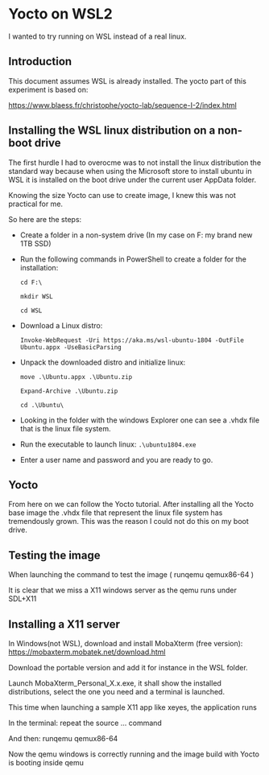 # Yocto on WSL2

I wanted to try running on WSL instead of a real linux.



## Introduction
This document assumes WSL is already installed.
The yocto part of this experiment is based on:

https://www.blaess.fr/christophe/yocto-lab/sequence-I-2/index.html


## Installing the WSL linux distribution on a non-boot drive
The first hurdle I had to overocme was to not install the linux distribution the standard way because when using the Microsoft store to install ubuntu in WSL it is installed on the boot drive under the current user AppData folder.

Knowing the size Yocto can use to create image, I knew this was not practical for me.

So here are the steps:
- Create a folder in a non-system drive (In my case on F: my brand new 1TB SSD)
- Run the following commands in PowerShell to create a folder for the installation:

  `cd F:\ `
  
  `mkdir WSL `
  
  `cd WSL `

- Download a Linux distro: 

  `Invoke-WebRequest -Uri https://aka.ms/wsl-ubuntu-1804 -OutFile Ubuntu.appx -UseBasicParsing`

- Unpack the downloaded distro and initialize linux:

  `move .\Ubuntu.appx .\Ubuntu.zip`
  
  `Expand-Archive .\Ubuntu.zip`
  
  `cd .\Ubuntu\`
  
- Looking in the folder with the windows Explorer one can see a .vhdx file that is the linux file system.

- Run the executable to launch linux:
  `.\ubuntu1804.exe`

- Enter a user name and password and you are ready to go.


## Yocto
From here on we can follow the Yocto tutorial.
After installing all the Yocto base image the .vhdx file that represent the linux file system has tremendously grown. This was the reason I could not do this on my boot drive.

## Testing the image

When launching the command to test the image ( runqemu qemux86-64 )

It is clear that we miss a X11 windows server as the qemu runs under SDL+X11

## Installing a X11 server 

In Windows(not WSL), download and install MobaXterm (free version): https://mobaxterm.mobatek.net/download.html

Download the portable version and add it for instance in the WSL folder.

Launch MobaXterm_Personal_X.x.exe, it shall show the installed distributions, select the one you need and a terminal is launched.


This time when launching a sample X11 app like xeyes, the application runs


In the terminal: 
repeat the source ... command

And then:
 runqemu qemux86-64

Now the qemu windows is correctly running and the image build with Yocto is booting inside qemu

